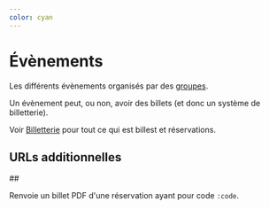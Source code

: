 ```yaml
---
color: cyan
---
```


# Évènements

Les différents évènements organisés par des [groupes](../groups).

Un évènement peut, ou non, avoir des billets (et donc un système de billetterie).

Voir [Billetterie](../ticketing) pour tout ce qui est billest et réservations.

## URLs additionnelles

<article>
##

Renvoie un billet PDF d'une réservation ayant pour code `:code`.

</article>
